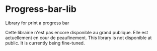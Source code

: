 # Progress-bar-lib
Library for print a progress bar 

Cette librairie n'est pas encore disponible au grand publique. Elle est actuellement en cour de peaufinement. 
This library is not disponible at public. It is currently being fine-tuned. 
